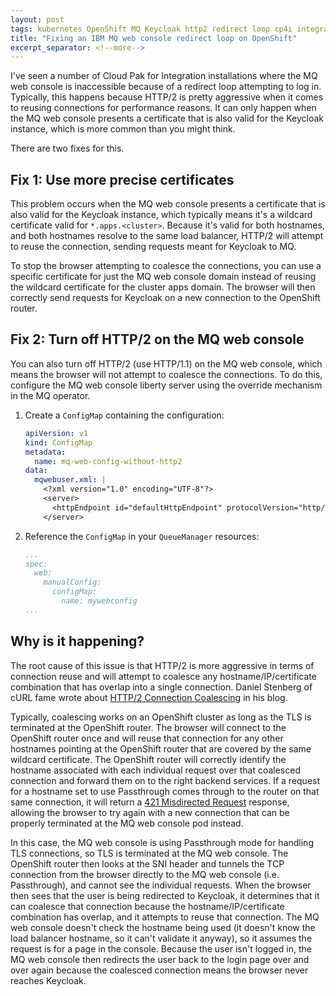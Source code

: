 ```yaml
---
layout: post
tags: kubernetes OpenShift MQ Keycloak http2 redirect loop cp4i integration
title: "Fixing an IBM MQ web console redirect loop on OpenShift"
excerpt_separator: <!--more-->
---
```


I've seen a number of Cloud Pak for Integration installations where the MQ web console is inaccessible because of a redirect loop attempting to log in.
Typically, this happens because HTTP/2 is pretty aggressive when it comes to reusing connections for performance reasons.
It can only happen when the MQ web console presents a certificate that is also valid for the Keycloak instance, which is more common than you might think.

<!--more-->

There are two fixes for this.

## Fix 1: Use more precise certificates

This problem occurs when the MQ web console presents a certificate that is also valid for the Keycloak instance, which typically means it's a wildcard certificate valid for `*.apps.<cluster>`.
Because it's valid for both hostnames, and both hostnames resolve to the same load balancer, HTTP/2 will attempt to reuse the connection, sending requests meant for Keycloak to MQ.

To stop the browser attempting to coalesce the connections, you can use a specific certificate for just the MQ web console domain instead of reusing the wildcard certificate for the cluster apps domain.
The browser will then correctly send requests for Keycloak on a new connection to the OpenShift router.

## Fix 2: Turn off HTTP/2 on the MQ web console

You can also turn off HTTP/2 (use HTTP/1.1) on the MQ web console, which means the browser will not attempt to coalesce the connections.
To do this, configure the MQ web console liberty server using the override mechanism in the MQ operator.

1.  Create a `ConfigMap` containing the configuration:
    ```yaml
    apiVersion: v1
    kind: ConfigMap
    metadata:
      name: mq-web-config-without-http2
    data:
      mqwebuser.xml: |
        <?xml version="1.0" encoding="UTF-8"?>
        <server>
          <httpEndpoint id="defaultHttpEndpoint" protocolVersion="http/1.1"> </httpEndpoint>
        </server>
    ```

2.  Reference the `ConfigMap` in your `QueueManager` resources:
    ```yaml
    ...
    spec:
      web:
        manualConfig:
          configMap:
            name: mywebconfig
    ...
    ```

## Why is it happening?

The root cause of this issue is that HTTP/2 is more aggressive in terms of connection reuse and will attempt to coalesce any hostname/IP/certificate combination that has overlap into a single connection.
Daniel Stenberg of cURL fame wrote about [HTTP/2 Connection Coalescing](https://daniel.haxx.se/blog/2016/08/18/http2-connection-coalescing/) in his blog.

Typically, coalescing works on an OpenShift cluster as long as the TLS is terminated at the OpenShift router.
The browser will connect to the OpenShift router once and will reuse that connection for any other hostnames pointing at the OpenShift router that are covered by the same wildcard certificate.
The OpenShift router will correctly identify the hostname associated with each individual request over that coalesced connection and forward them on to the right backend services.
If a request for a hostname set to use Passthrough comes through to the router on that same connection, it will return a [421 Misdirected Request](https://httpwg.org/specs/rfc7540.html#MisdirectedRequest) response, allowing the browser to try again with a new connection that can be properly terminated at the MQ web console pod instead.

In this case, the MQ web console is using Passthrough mode for handling TLS connections, so TLS is terminated at the MQ web console.
The OpenShift router then looks at the SNI header and tunnels the TCP connection from the browser directly to the MQ web console (i.e. Passthrough), and cannot see the individual requests.
When the browser then sees that the user is being redirected to Keycloak, it determines that it can coalesce that connection because the hostname/IP/certificate combination has overlap, and it attempts to reuse that connection.
The MQ web console doesn't check the hostname being used (it doesn't know the load balancer hostname, so it can't validate it anyway), so it assumes the request is for a page in the console.
Because the user isn't logged in, the MQ web console then redirects the user back to the login page over and over again because the coalesced connection means the browser never reaches Keycloak.
